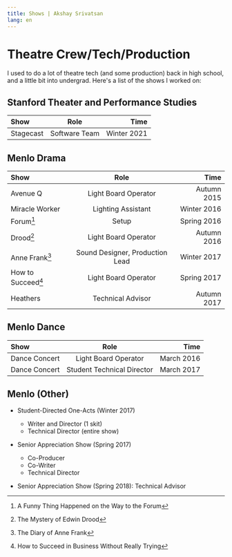 ```yaml
---
title: Shows | Akshay Srivatsan
lang: en
---
```


# Theatre Crew/Tech/Production

I used to do a lot of theatre tech (and some production) back in high school,
and a little bit into undergrad. Here's a list of the shows I worked on:

## Stanford Theater and Performance Studies

| Show      |     Role      |        Time |
| :-------- | :-----------: | ----------: |
| Stagecast | Software Team | Winter 2021 |

## Menlo Drama

| Show               |              Role               |        Time |
| :----------------- | :-----------------------------: | ----------: |
| Avenue Q           |      Light Board Operator       | Autumn 2015 |
| Miracle Worker     |       Lighting Assistant        | Winter 2016 |
| Forum[^f]          |              Setup              | Spring 2016 |
| Drood[^d]          |      Light Board Operator       | Autumn 2016 |
| Anne Frank[^a]     | Sound Designer, Production Lead | Winter 2017 |
| How to Succeed[^h] |      Light Board Operator       | Spring 2017 |
| Heathers           |        Technical Advisor        | Autumn 2017 |

[^d]: The Mystery of Edwin Drood
[^a]: The Diary of Anne Frank
[^f]: A Funny Thing Happened on the Way to the Forum
[^h]: How to Succeed in Business Without Really Trying

## Menlo Dance

| Show          |            Role            |       Time |
| :------------ | :------------------------: | ---------: |
| Dance Concert |    Light Board Operator    | March 2016 |
| Dance Concert | Student Technical Director | March 2017 |

## Menlo (Other)

-   Student-Directed One-Acts (Winter 2017)

    -   Writer and Director (1 skit)
    -   Technical Director (entire show)

-   Senior Appreciation Show (Spring 2017)

    -   Co-Producer
    -   Co-Writer
    -   Technical Director

-   Senior Appreciation Show (Spring 2018): Technical Advisor
